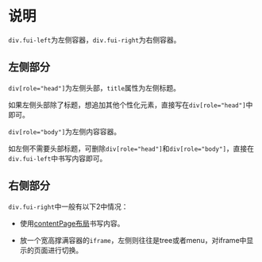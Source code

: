 # 说明

`div.fui-left`为左侧容器，`div.fui-right`为右侧容器。

## 左侧部分

`div[role="head"]`为左侧头部，`title`属性为左侧标题。

如果左侧头部除了标题，想追加其他个性化元素，直接写在`div[role="head"]`中即可。

`div[role="body"]`为左侧内容容器。

如左侧不需要头部标题，可删除`div[role="head"]`和`div[role="body"]`，直接在`div.fui-left`中书写内容即可。

## 右侧部分

`div.fui-right`中一般有以下2中情况：

- 使用[contentPage布局](?file=005-基础布局/003-ContentPage布局)书写内容。

- 放一个宽高撑满容器的`iframe`，左侧则往往是tree或者menu，对iframe中显示的页面进行切换。